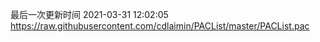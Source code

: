 最后一次更新时间 2021-03-31 12:02:05
https://raw.githubusercontent.com/cdlaimin/PACList/master/PACList.pac


